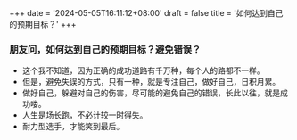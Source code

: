 +++
date = '2024-05-05T16:11:12+08:00'
draft = false
title = '如何达到自己的预期目标？'
+++
### 朋友问，如何达到自己的预期目标？避免错误？
- 这个我不知道，因为正确的成功道路有千万种，每个人的路都不一样。
- 但是，避免失误的方式，只有一种，就是专注自己，做好自己，日积月累。
- 做好自己，躲避对自己的伤害，尽可能的避免自己的错误，长此以往，就是成功喽。
- 人生是场长跑，不必计较一时得失。
- 耐力型选手，才能笑到最后。